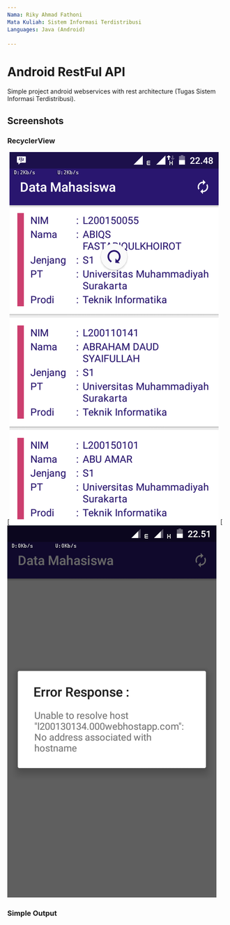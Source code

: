 ```yaml
---
Nama: Riky Ahmad Fathoni
Mata Kuliah: Sistem Informasi Terdistribusi
Languages: Java (Android)

---
```


Android RestFul API
=========

Simple project android webservices with rest architecture (Tugas Sistem Informasi Terdistribusi).

Screenshots
-----------

### RecyclerView

[![main refresh](https://github.com/L200130134/Android-RestFul-API/raw/master/demo/Screenshoot/main-refresh.png)
[![main error](https://github.com/L200130134/Android-RestFul-API/raw/master/demo/Screenshoot/main-error.png)


### Simple Output

